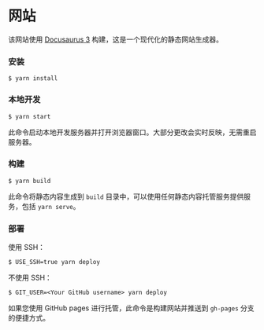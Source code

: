 # 网站

该网站使用 [Docusaurus 3](https://docusaurus.io/) 构建，这是一个现代化的静态网站生成器。

### 安装

```
$ yarn install
```

### 本地开发

```
$ yarn start
```

此命令启动本地开发服务器并打开浏览器窗口。大部分更改会实时反映，无需重启服务器。

### 构建

```
$ yarn build
```

此命令将静态内容生成到 `build` 目录中，可以使用任何静态内容托管服务提供服务，包括 `yarn serve`。

### 部署

使用 SSH：

```
$ USE_SSH=true yarn deploy
```

不使用 SSH：

```
$ GIT_USER=<Your GitHub username> yarn deploy
```

如果您使用 GitHub pages 进行托管，此命令是构建网站并推送到 `gh-pages` 分支的便捷方式。